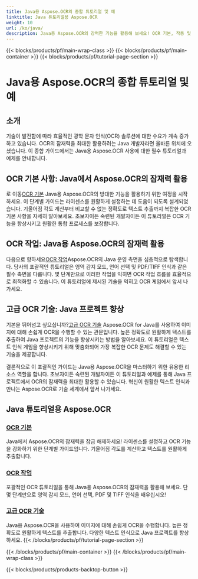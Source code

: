 ```yaml
---
title: Java용 Aspose.OCR의 종합 튜토리얼 및 예
linktitle: Java 튜토리얼용 Aspose.OCR
weight: 10
url: /ko/java/
description: Java용 Aspose.OCR의 강력한 기능을 활용해 보세요! OCR 기본, 작동 및 고급 기술을 알아보세요. 손쉽게 라이센스를 설정하고, 영역을 감지하고, 텍스트 인식을 향상시키세요.
---
```


{{< blocks/products/pf/main-wrap-class >}}
{{< blocks/products/pf/main-container >}}
{{< blocks/products/pf/tutorial-page-section >}}

# Java용 Aspose.OCR의 종합 튜토리얼 및 예


## 소개

기술이 발전함에 따라 효율적인 광학 문자 인식(OCR) 솔루션에 대한 수요가 계속 증가하고 있습니다. OCR의 잠재력을 최대한 활용하려는 Java 개발자라면 올바른 위치에 오셨습니다. 이 종합 가이드에서는 Java용 Aspose.OCR 사용에 대한 필수 튜토리얼과 예제를 안내합니다.

## OCR 기본 사항: Java에서 Aspose.OCR의 잠재력 활용

 로 이동[OCR 기본](./ocr-basics/) Java용 Aspose.OCR의 방대한 기능을 활용하기 위한 여정을 시작하세요. 이 단계별 가이드는 라이센스를 원활하게 설정하는 데 도움이 되도록 설계되었습니다. 기울어짐 각도 계산부터 비교할 수 없는 정확도로 텍스트 추출까지 복잡한 OCR 기본 사항을 자세히 알아보세요. 초보자이든 숙련된 개발자이든 이 튜토리얼은 OCR 기능을 향상시키고 원활한 통합 프로세스를 보장합니다.

## OCR 작업: Java용 Aspose.OCR의 잠재력 활용

 다음으로 향하세요[OCR 작업](./ocr-operations/)Aspose.OCR의 Java 운영 측면을 심층적으로 탐색합니다. 당사의 포괄적인 튜토리얼은 영역 감지 모드, 언어 선택 및 PDF/TIFF 인식과 같은 필수 측면을 다룹니다. 몇 단계만으로 이러한 작업을 익히면 OCR 작업 흐름을 효율적으로 최적화할 수 있습니다. 이 튜토리얼에 제시된 기술을 익히고 OCR 게임에서 앞서 나가세요.

## 고급 OCR 기술: Java 프로젝트 향상

 기본을 뛰어넘고 싶으십니까?[고급 OCR 기술](./advanced-ocr-techniques/) Aspose.OCR for Java를 사용하여 이미지에 대해 손쉽게 OCR을 수행할 수 있는 관문입니다. 높은 정확도로 원활하게 텍스트를 추출하여 Java 프로젝트의 기능을 향상시키는 방법을 알아보세요. 이 튜토리얼은 텍스트 인식 게임을 향상시키기 위해 맞춤화되어 가장 복잡한 OCR 문제도 해결할 수 있는 기술을 제공합니다.

결론적으로 이 포괄적인 가이드는 Java용 Aspose.OCR을 마스터하기 위한 유용한 리소스 역할을 합니다. 초보자이든 숙련된 개발자이든 이 튜토리얼과 예제를 통해 Java 프로젝트에서 OCR의 잠재력을 최대한 활용할 수 있습니다. 혁신이 원활한 텍스트 인식과 만나는 Aspose.OCR로 기술 세계에서 앞서 나가세요.
## Java 튜토리얼용 Aspose.OCR
### [OCR 기본](./ocr-basics/)
Java에서 Aspose.OCR의 잠재력을 잠금 해제하세요! 라이센스를 설정하고 OCR 기능을 강화하기 위한 단계별 가이드입니다. 기울어짐 각도를 계산하고 텍스트를 원활하게 추출합니다.
### [OCR 작업](./ocr-operations/)
포괄적인 OCR 튜토리얼을 통해 Java용 Aspose.OCR의 잠재력을 활용해 보세요. 단 몇 단계만으로 영역 감지 모드, 언어 선택, PDF 및 TIFF 인식을 배우십시오!
### [고급 OCR 기술](./advanced-ocr-techniques/)
Java용 Aspose.OCR을 사용하여 이미지에 대해 손쉽게 OCR을 수행합니다. 높은 정확도로 원활하게 텍스트를 추출합니다. 다양한 텍스트 인식으로 Java 프로젝트를 향상하세요.
{{< /blocks/products/pf/tutorial-page-section >}}

{{< /blocks/products/pf/main-container >}}
{{< /blocks/products/pf/main-wrap-class >}}

{{< blocks/products/products-backtop-button >}}

